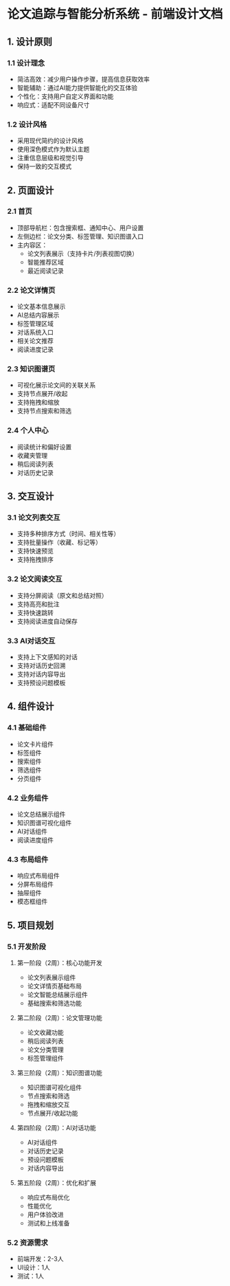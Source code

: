 # 论文追踪与智能分析系统 - 前端设计文档

## 1. 设计原则

### 1.1 设计理念
- 简洁高效：减少用户操作步骤，提高信息获取效率
- 智能辅助：通过AI能力提供智能化的交互体验
- 个性化：支持用户自定义界面和功能
- 响应式：适配不同设备尺寸

### 1.2 设计风格
- 采用现代简约的设计风格
- 使用深色模式作为默认主题
- 注重信息层级和视觉引导
- 保持一致的交互模式

## 2. 页面设计

### 2.1 首页
- 顶部导航栏：包含搜索框、通知中心、用户设置
- 左侧边栏：论文分类、标签管理、知识图谱入口
- 主内容区：
  - 论文列表展示（支持卡片/列表视图切换）
  - 智能推荐区域
  - 最近阅读记录

### 2.2 论文详情页
- 论文基本信息展示
- AI总结内容展示
- 标签管理区域
- 对话系统入口
- 相关论文推荐
- 阅读进度记录

### 2.3 知识图谱页
- 可视化展示论文间的关联关系
- 支持节点展开/收起
- 支持拖拽和缩放
- 支持节点搜索和筛选

### 2.4 个人中心
- 阅读统计和偏好设置
- 收藏夹管理
- 稍后阅读列表
- 对话历史记录

## 3. 交互设计

### 3.1 论文列表交互
- 支持多种排序方式（时间、相关性等）
- 支持批量操作（收藏、标记等）
- 支持快速预览
- 支持拖拽排序

### 3.2 论文阅读交互
- 支持分屏阅读（原文和总结对照）
- 支持高亮和批注
- 支持快速跳转
- 支持阅读进度自动保存

### 3.3 AI对话交互
- 支持上下文感知的对话
- 支持对话历史回溯
- 支持对话内容导出
- 支持预设问题模板

## 4. 组件设计

### 4.1 基础组件
- 论文卡片组件
- 标签组件
- 搜索组件
- 筛选组件
- 分页组件

### 4.2 业务组件
- 论文总结展示组件
- 知识图谱可视化组件
- AI对话组件
- 阅读进度组件

### 4.3 布局组件
- 响应式布局组件
- 分屏布局组件
- 抽屉组件
- 模态框组件

## 5. 项目规划

### 5.1 开发阶段
1. 第一阶段（2周）：核心功能开发
   - 论文列表展示组件
   - 论文详情页基础布局
   - 论文智能总结展示组件
   - 基础搜索和筛选功能

2. 第二阶段（2周）：论文管理功能
   - 论文收藏功能
   - 稍后阅读列表
   - 论文分类管理
   - 标签管理组件

3. 第三阶段（2周）：知识图谱功能
   - 知识图谱可视化组件
   - 节点搜索和筛选
   - 拖拽和缩放交互
   - 节点展开/收起功能

4. 第四阶段（2周）：AI对话功能
   - AI对话组件
   - 对话历史记录
   - 预设问题模板
   - 对话内容导出

5. 第五阶段（2周）：优化和扩展
   - 响应式布局优化
   - 性能优化
   - 用户体验改进
   - 测试和上线准备

### 5.2 资源需求
- 前端开发：2-3人
- UI设计：1人
- 测试：1人 